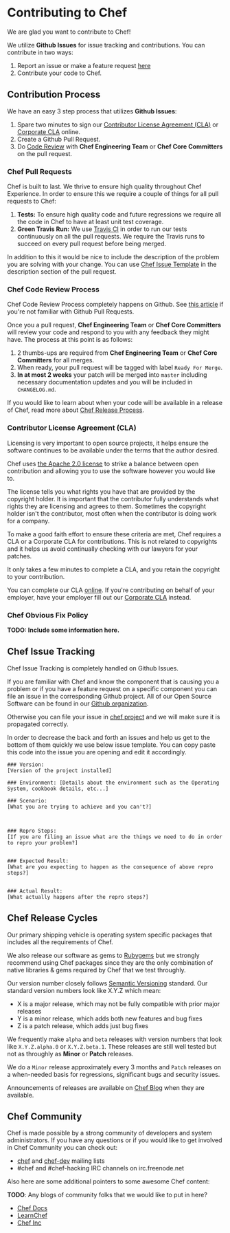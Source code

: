 # Contributing to Chef

We are glad you want to contribute to Chef!

We utilize **Github Issues** for issue tracking and contributions. You can contribute in two ways:

1. Report an issue or make a feature request [here](#issues)
2. Contribute your code to Chef.

## Contribution Process

We have an easy 3 step process that utilizes **Github Issues**:

1. Spare two minutes to sign our
  [Contributor License Agreement (CLA)](https://secure.echosign.com/public/hostedForm?formid=PJIF5694K6L)
  or [Corporate CLA](https://secure.echosign.com/public/hostedForm?formid=PIE6C7AX856) online.
2. Create a Github Pull Request.
3. Do [Code Review](#cr) with **Chef Engineering Team** or **Chef Core Committers** on the pull request.

### <a name="pulls"></a> Chef Pull Requests

Chef is built to last. We thrive to ensure high quality throughout Chef Experience. In order to ensure
  this we require a couple of things for all pull requests to Chef:

1. **Tests:** To ensure high quality code and future regressions we require all the
  code in Chef to have at least unit test coverage.
2. **Green Travis Run:** We use [Travis CI](https://travis-ci.org/) in order to run our tests
  continuously on all the pull requests. We require the Travis runs to succeed on every pull
  request before being merged.

In addition to this it would be nice to include the description of the problem you are solving
  with your change. You can use [Chef Issue Template](#issuetemplate) in the description section
  of the pull request.

### <a name="cr"></a> Chef Code Review Process

Chef Code Review Process completely happens on Github. See
  [this article](https://help.github.com/articles/using-pull-requests) if you're not
  familiar with Github Pull Requests.

Once you a pull request, **Chef Engineering Team** or **Chef Core Committers** will review your code
  and respond to you with any feedback they might have. The process at this point is as follows:

1. 2 thumbs-ups are required from **Chef Engineering Team** or **Chef Core Committers** for all merges.
2. When ready, your pull request will be tagged with label `Ready For Merge`.
3. **In at most 2 weeks** your patch will be merged into `master` including necessary documentation updates
  and you will be included in `CHANGELOG.md`.

If you would like to learn about when your code will be available in a release of Chef, read more about
  [Chef Release Process](#release).

### Contributor License Agreement (CLA)
Licensing is very important to open source projects, it helps ensure the
  software continues to be available under the terms that the author desired.

Chef uses [the Apache 2.0 license](https://github.com/opscode/chef/blob/master/LICENSE)
  to strike a balance between open contribution and allowing you to use the
  software however you would like to.

The license tells you what rights you have that are provided by the copyright holder.
  It is important that the contributor fully understands what rights they are
  licensing and agrees to them. Sometimes the copyright holder isn't the contributor,
  most often when the contributor is doing work for a company.

To make a good faith effort to ensure these criteria are met, Chef requires a CLA
  or a Corporate CLA for contributions. This is not related to copyrights and it
  helps us avoid continually checking with our lawyers for your patches.

It only takes a few minutes to complete a CLA, and you retain the copyright to your contribution.

You can complete our CLA
  [online](https://secure.echosign.com/public/hostedForm?formid=PJIF5694K6L).
  If you're contributing on behalf of your employer, have your employer fill out our
  [Corporate CLA](https://secure.echosign.com/public/hostedForm?formid=PIE6C7AX856) instead.

### Chef Obvious Fix Policy

**TODO: Include some information here.**

## <a name="issues"></a> Chef Issue Tracking

Chef Issue Tracking is completely handled on Github Issues.

If you are familiar with Chef and know the component that is causing you a problem or if you
  have a feature request on a specific component you can file an issue in the corresponding
  Github project. All of our Open Source Software can be found in our
  [Github organization](https://github.com/opscode/).

Otherwise you can file your issue in [chef project](https://github.com/opscode/chef/issues)
  and we will make sure it is propagated correctly.

In order to decrease the back and forth an issues and help us get to the bottom of them quickly
  we use below issue template. You can copy paste this code into the issue you are opening and
  edit it accordingly.

<a name="issuetemplate"></a>
```
### Version:
[Version of the project installed]

### Environment: [Details about the environment such as the Operating System, cookbook details, etc...]

### Scenario:
[What you are trying to achieve and you can't?]



### Repro Steps:
[If you are filing an issue what are the things we need to do in order to repro your problem?]


### Expected Result:
[What are you expecting to happen as the consequence of above repro steps?]


### Actual Result:
[What actually happens after the repro steps?]
```

## <a name="release"></a> Chef Release Cycles

Our primary shipping vehicle is operating system specific packages that includes
  all the requirements of Chef.

We also release our software as gems to [Rubygems](http://rubygems.org/) but we strongly
  recommend using Chef packages since they are the only combination of native libraries &
  gems required by Chef that we test throughly.

Our version number closely follows [Semantic Versioning](http://semver.org/) standard. Our
  standard version numbers look like X.Y.Z which mean:

* X is a major release, which may not be fully compatible with prior major releases
* Y is a minor release, which adds both new features and bug fixes
* Z is a patch release, which adds just bug fixes

We frequently make `alpha` and `beta` releases with version numbers that look like
  `X.Y.Z.alpha.0` or `X.Y.Z.beta.1`. These releases are still well tested but not as
  throughly as **Minor** or **Patch** releases.

We do a `Minor` release approximately every 3 months and `Patch` releases on a when-needed
  basis for regressions, significant bugs and security issues.

Announcements of releases are available on [Chef Blog](http://www.getchef.com/blog) when they are
  available.

## Chef Community

Chef is made possible by a strong community of developers and system administrators. If you have
  any questions or if you would like to get involved in Chef Community you can check out:

* [chef](http://lists.opscode.com/sympa/info/chef) and [chef-dev](http://lists.opscode.com/sympa/info/chef-dev) mailing lists
* \#chef and \#chef-hacking IRC channels on irc.freenode.net

Also here are some additional pointers to some awesome Chef content:

**TODO**: Any blogs of community folks that we would like to put in here?

* [Chef Docs](http://docs.opscode.com/)
* [LearnChef](https://learnchef.opscode.com/)
* [Chef Inc](http://www.getchef.com/)
